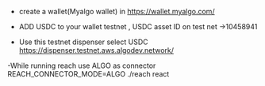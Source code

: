 - create a wallet(Myalgo wallet)  in https://wallet.myalgo.com/

- ADD USDC to your wallet testnet , USDC asset ID on test net ->10458941

- Use this testnet dispenser select USDC
https://dispenser.testnet.aws.algodev.network/

-While running reach use ALGO as connector
REACH_CONNECTOR_MODE=ALGO ./reach react

